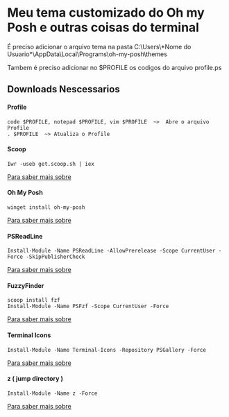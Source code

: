 # Meu tema customizado do Oh my Posh e outras coisas do terminal



<p>É preciso adicionar o arquivo tema na pasta C:\Users\*Nome do Usuario*\AppData\Local\Programs\oh-my-posh\themes </p>

<p>Tambem é preciso adicionar no $PROFILE os codigos do arquivo profile.ps </p>



## Downloads Nescessarios

#### Profile

```
code $PROFILE, notepad $PROFILE, vim $PROFILE  ~>  Abre o arquivo Profile
. $PROFILE  ~> Atualiza o Profile
```



#### Scoop 

```
Iwr -useb get.scoop.sh | iex
```

<a href="https://scoop.sh">Para saber mais sobre</a>




#### Oh My Posh 

```
winget install oh-my-posh
```

<a href="https://ohmyposh.dev">Para saber mais sobre</a>





#### PSReadLine 

```
Install-Module -Name PSReadLine -AllowPrerelease -Scope CurrentUser -Force -SkipPublisherCheck
```

<a href="https://docs.microsoft.com/pt-br/powershell/module/psreadline/about/about_psreadline?view=powershell-7.2">Para saber mais sobre</a>




#### FuzzyFinder

```
scoop install fzf
Install-Module -Name PSFzf -Scope CurrentUser -Force
```

<a href="https://github.com/junegunn/fzf">Para saber mais sobre</a>





#### Terminal Icons 

```
Install-Module -Name Terminal-Icons -Repository PSGallery -Force
```

<a href="https://github.com/devblackops/Terminal-Icons">Para saber mais sobre</a>




#### z ( jump directory )
```
Install-Module -Name z -Force
```

<a href="https://github.com/rupa/z">Para saber mais sobre</a>
